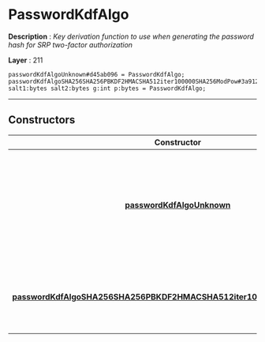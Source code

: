 # PasswordKdfAlgo

**Description** : *Key derivation function to use when generating the password hash for SRP two\-factor authorization*

**Layer** : 211

```tl
passwordKdfAlgoUnknown#d45ab096 = PasswordKdfAlgo;
passwordKdfAlgoSHA256SHA256PBKDF2HMACSHA512iter100000SHA256ModPow#3a912d4a salt1:bytes salt2:bytes g:int p:bytes = PasswordKdfAlgo;
```

---

## Constructors

| Constructor | Description |
| :---: | :--- |
| [**passwordKdfAlgoUnknown**](constructor/passwordKdfAlgoUnknown) | Unknown KDF (most likely, the client is outdated and does not support the specified KDF algorithm) |
| [**passwordKdfAlgoSHA256SHA256PBKDF2HMACSHA512iter100000SHA256ModPow**](constructor/passwordKdfAlgoSHA256SHA256PBKDF2HMACSHA512iter100000SHA256ModPow) | This key derivation algorithm defines that SRP 2FA login must be used |